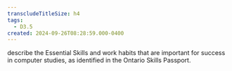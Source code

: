 ```yaml
---
transcludeTitleSize: h4
tags:
  - D3.5
created: 2024-09-26T08:28:59.000-0400
---
```

describe the Essential Skills and work habits that are important for success in computer studies, as identified in the Ontario Skills Passport.